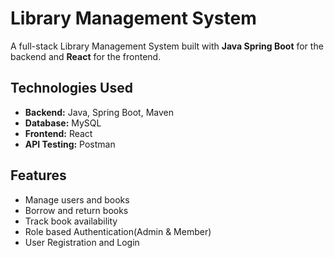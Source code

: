 # Library Management System

A full-stack Library Management System built with **Java Spring Boot** for the backend and **React** for the frontend.

## Technologies Used
- **Backend:** Java, Spring Boot, Maven  
- **Database:** MySQL  
- **Frontend:** React  
- **API Testing:** Postman  

## Features
- Manage users and books  
- Borrow and return books  
- Track book availability
- Role based Authentication(Admin & Member)
- User Registration and Login  
